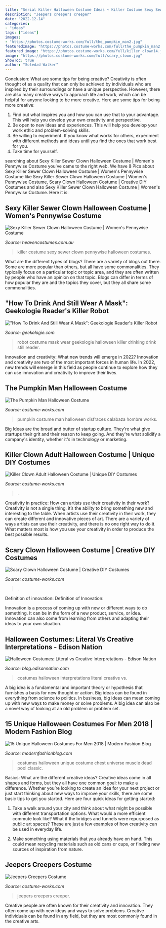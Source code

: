 ```yaml
---
title: "Serial Killer Halloween Costume Ideas ~ Killer Costume Sexy Sewer Clown Pennywise Halloween Costumes"
description: "Jeepers creepers creeper"
date: "2022-12-14"
categories:
- "ideas"
tags: ["ideas"]
images:
- "https://photos.costume-works.com/full/the_pumpkin_man2.jpg"
featuredImage: "https://photos.costume-works.com/full/the_pumpkin_man2.jpg"
featured_image: "https://photos.costume-works.com/full/killer_clown14.jpg"
image: "https://photos.costume-works.com/full/scary_clown.jpg"
ShowToc: true
author: "Soledad Walker"
---
```



Conclusion: What are some tips for being creative?
Creativity is often thought of as a quality that can only be achieved by individuals who are inspired by their surroundings or have a unique perspective. However, there are also many creative ways to approach life and work, which can be helpful for anyone looking to be more creative. Here are some tips for being more creative: 
1) Find out what inspires you and how you can use that to your advantage. This will help you develop your own creativity and perspective. 
2) Be open to new ideas and experiences. This will help you develop your work ethic and problem-solving skills. 
3) Be willing to experiment. If you know what works for others, experiment with different methods and ideas until you find the ones that work best for you. 
4) Take time for yourself.

	

		
searching about Sexy Killer Sewer Clown Halloween Costume | Women&#039;s Pennywise Costume you've came to the right web. We have 8 Pics about Sexy Killer Sewer Clown Halloween Costume | Women&#039;s Pennywise Costume like Sexy Killer Sewer Clown Halloween Costume | Women&#039;s Pennywise Costume, Scary Clown Halloween Costume | Creative DIY Costumes and also Sexy Killer Sewer Clown Halloween Costume | Women&#039;s Pennywise Costume. Here it is:
		
    
## Sexy Killer Sewer Clown Halloween Costume | Women&#039;s Pennywise Costume

<img loading=lazy src="https://www.heavencostumes.com.au/media/catalog/product/cache/3ca7c4de79fd9294a778cbfdebc9dde4/l/e/lega-86830-killer-sewer-clown-sexy-pennywise-it-womens-inspired-fancy-dress-halloween-costume-back-image-1200.jpg" onerror="this.onerror=null;this.src='https://tse4.mm.bing.net/th?id=OIP._OScIh4fFesq7aSTElcwtAHaKA&amp;pid=15.1';" alt="Sexy Killer Sewer Clown Halloween Costume | Women&#039;s Pennywise Costume">

_Source: heavencostumes.com.au_

>killer costume sexy sewer clown pennywise halloween costumes. 

	

What are the different types of blogs?
There are a variety of blogs out there. Some are more popular than others, but all have some commonalities. They typically focus on a particular topic or topic area, and they are often written by people who have an opinion on that topic. Blogs can differ in terms of how popular they are and the topics they cover, but they all share some commonalities.

    
## &quot;How To Drink And Still Wear A Mask&quot;: Geekologie Reader&#039;s Killer Robot

<img loading=lazy src="https://geekologie.com/2011/10/31/drinking-robot.jpg" onerror="this.onerror=null;this.src='https://tse1.mm.bing.net/th?id=OIP.vjMFdYEs-2xL1Lp-D0_CfAHaKm&amp;pid=15.1';" alt="&quot;How To Drink And Still Wear A Mask&quot;: Geekologie Reader&#039;s Killer Robot">

_Source: geekologie.com_

>robot costume mask wear geekologie halloween killer drinking drink still reader. 

	

Innovation and creativity: What new trends will emerge in 2022?
Innovation and creativity are two of the most important forces in human life. In 2022, new trends will emerge in this field as people continue to explore how they can use innovation and creativity to improve their lives.

    
## The Pumpkin Man Halloween Costume

<img loading=lazy src="https://photos.costume-works.com/full/the_pumpkin_man2.jpg" onerror="this.onerror=null;this.src='https://tse1.mm.bing.net/th?id=OIP.vF1f5PiEBKJCcMuYiBg7pQHaKm&amp;pid=15.1';" alt="The Pumpkin Man Halloween Costume">

_Source: costume-works.com_

>pumpkin costume man halloween disfraces calabaza hombre works. 

	

Big Ideas are the bread and butter of startup culture. They're what give startups their grit and their reason to keep going. And they're what solidify a company's identity, whether it's in technology or marketing.

    
## Killer Clown Adult Halloween Costume | Unique DIY Costumes

<img loading=lazy src="https://photos.costume-works.com/full/killer_clown14.jpg" onerror="this.onerror=null;this.src='https://tse4.mm.bing.net/th?id=OIP.LeLoFCEN0omHVkyojk4OtwHaMh&amp;pid=15.1';" alt="Killer Clown Adult Halloween Costume | Unique DIY Costumes">

_Source: costume-works.com_

>. 

	

Creativity in practice: How can artists use their creativity in their work?
Creativity is not a single thing, it’s the ability to bring something new and interesting to the table. When artists use their creativity in their work, they can create different and innovative pieces of art. There are a variety of ways artists can use their creativity, and there is no one right way to do it. What matters most is how you use your creativity in order to produce the best possible results.

    
## Scary Clown Halloween Costume | Creative DIY Costumes

<img loading=lazy src="https://photos.costume-works.com/full/scary_clown.jpg" onerror="this.onerror=null;this.src='https://tse2.mm.bing.net/th?id=OIP.rWkD1ystORwuw8rtpybQVQHaJ3&amp;pid=15.1';" alt="Scary Clown Halloween Costume | Creative DIY Costumes">

_Source: costume-works.com_

>. 

	

Definition of innovation:
Definition of Innovation: 

Innovation is a process of coming up with new or different ways to do something. It can be in the form of a new product, service, or idea. Innovation can also come from learning from others and adapting their ideas to your own situation.

    
## Halloween Costumes: Literal Vs Creative Interpretations - Edison Nation

<img loading=lazy src="https://blog.edisonnation.com/wp-content/uploads/2015/10/dfbvx1vh7fc32wfndgka.jpg" onerror="this.onerror=null;this.src='https://tse2.mm.bing.net/th?id=OIP.jYysRH04yV1y1ZMK3X70CgHaNh&amp;pid=15.1';" alt="Halloween Costumes: Literal vs Creative Interpretations - Edison Nation">

_Source: blog.edisonnation.com_

>costumes halloween interpretations literal creative vs. 

	

A big idea is a fundamental and important theory or hypothesis that furnishes a basis for new thought or action. Big ideas can be found in everything from science to politics. In business, big ideas can mean coming up with new ways to make money or solve problems. A big idea can also be a novel way of looking at an old problem or problem set.

    
## 15 Unique Halloween Costumes For Men 2018 | Modern Fashion Blog

<img loading=lazy src="http://modernfashionblog.com/wp-content/uploads/2018/07/15-Unique-Halloween-Costumes-For-Men-2018-6.jpg" onerror="this.onerror=null;this.src='https://tse3.mm.bing.net/th?id=OIP.cKbuRGqUKResSGOtzeck5wHaO_&amp;pid=15.1';" alt="15 Unique Halloween Costumes For Men 2018 | Modern Fashion Blog">

_Source: modernfashionblog.com_

>costumes halloween unique costume chest universe muscle dead pool classic. 

	

Basics: What are the different creative ideas?
Creative ideas come in all shapes and forms, but they all have one common goal: to make a difference. Whether you’re looking to create an idea for your next project or just start thinking about new ways to improve your skills, there are some basic tips to get you started. Here are four quick ideas for getting started:
1. Take a walk around your city and think about what might be possible with different transportation options. What would a more efficient commute look like? What if the bridges and tunnels were repurposed as public art spaces? These are just a few examples of how creativity can be used in everyday life.

2. Make something using materials that you already have on hand. This could mean recycling materials such as old cans or cups, or finding new sources of inspiration from nature.

    
## Jeepers Creepers Costume

<img loading=lazy src="https://photos.costume-works.com/full/jeepers_creepers1.jpg" onerror="this.onerror=null;this.src='https://tse3.mm.bing.net/th?id=OIP.PYxfS9tQffgszPfICwfhKgAAAA&amp;pid=15.1';" alt="Jeepers Creepers Costume">

_Source: costume-works.com_

>jeepers creepers creeper. 

	

Creative people are often known for their creativity and innovation. They often come up with new ideas and ways to solve problems. Creative individuals can be found in any field, but they are most commonly found in the creative arts.

